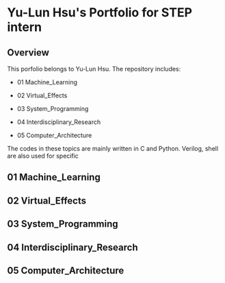 # Yu-Lun Hsu's Portfolio for STEP intern
## Overview
This porfolio belongs to Yu-Lun Hsu. The repository includes:

 * 01 Machine_Learning

 * 02 Virtual_Effects

 * 03 System_Programming

 * 04 Interdisciplinary_Research
 * 05 Computer_Architecture

The codes in these topics are mainly written in C and Python. Verilog, shell are also used for specific 

## 01 Machine_Learning

## 02 Virtual_Effects

## 03 System_Programming

## 04 Interdisciplinary_Research

## 05 Computer_Architecture
